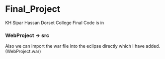# Final_Project
KH Sipar Hassan Dorset College
 Final Code is in 
 
### WebProject -> src
 
Also we can import the war file into the eclipse directly which I have added. (WebProject.war)
